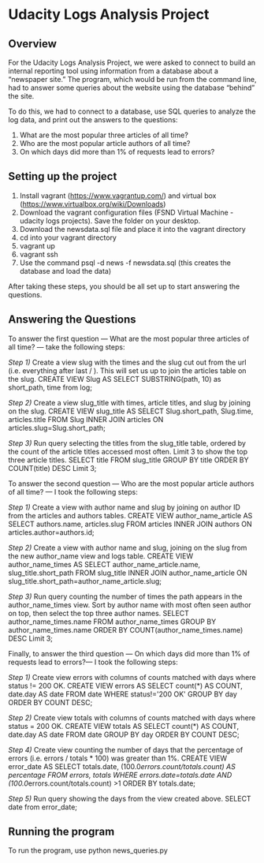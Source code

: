 # Udacity Logs Analysis Project
## Overview
For the Udacity Logs Analysis Project, we were asked to connect to build an internal reporting tool using information from a database about a “newspaper site.” The program, which would be run from the command line, had to answer some queries about the website using the database “behind” the site. 

To do this, we had to connect to a database, use SQL queries to analyze the log data, and print out the answers to the questions: 
1. What are the most popular three articles of all time?
2. Who are the most popular article authors of all time?
3. On which days did more than 1% of requests lead to errors? 

## Setting up the project
1. Install vagrant (https://www.vagrantup.com/) and virtual box (https://www.virtualbox.org/wiki/Downloads) 
2. Download the vagrant configuration files (FSND Virtual Machine - udacity logs projects). Save the folder on your desktop.
3. Download the newsdata.sql file and place it into the vagrant directory
4. cd into your vagrant directory
5. vagrant up
6. vagrant ssh
7. Use the command psql -d news -f newsdata.sql (this creates the database and load the data)

After taking these steps, you should be all set up to start answering the questions.

## Answering the Questions
To answer the first question — What are the most popular three articles of all time? — take the following steps:

*Step 1)* Create a view slug with the times and the slug cut out from the url (i.e. everything after last / ). This will set us up to join the articles table on the slug. 
CREATE VIEW Slug AS
SELECT SUBSTRING(path, 10) as short_path, time from log;

*Step 2)* Create a view slug_title with times, article titles, and slug by joining on the slug.
CREATE VIEW slug_title AS
SELECT Slug.short_path, Slug.time, articles.title
FROM Slug
INNER JOIN articles ON articles.slug=Slug.short_path;

*Step 3)* Run query selecting the titles from the slug_title table, ordered by the count of the article titles accessed most often. Limit 3 to show the top three article titles. 
SELECT title
FROM slug_title
GROUP BY title
ORDER BY COUNT(title) DESC
Limit 3;

To answer the second question — Who are the most popular article authors of all time? — I took the following steps:

*Step 1)* Create a view with author name and slug by joining on author ID from the articles and authors tables.
CREATE VIEW author_name_article AS
SELECT authors.name, articles.slug
FROM articles
INNER JOIN authors ON articles.author=authors.id;

*Step 2)* Create a view with author name and slug, joining on the slug from the new author_name view and logs table. 
CREATE VIEW author_name_times AS 
SELECT author_name_article.name, slug_title.short_path
FROM slug_title
INNER JOIN author_name_article ON slug_title.short_path=author_name_article.slug;

*Step 3)* Run query counting the number of times the path appears in the author_name_times view. Sort by author name with most often seen author on top, then select the top three author names. 
SELECT author_name_times.name
FROM author_name_times
GROUP BY author_name_times.name
ORDER BY COUNT(author_name_times.name) DESC
Limit 3;

Finally, to answer the third question — On which days did more than 1% of requests lead to errors?— I took the following steps:

*Step 1)* Create view errors with columns of counts matched with days where status != 200 OK.
CREATE VIEW errors AS
SELECT count(*) AS COUNT,
       date.day AS date
FROM date
WHERE status!='200 OK'
GROUP BY day
ORDER BY COUNT DESC;

*Step 2)* Create view totals with columns of counts matched with days where status = 200 OK.
CREATE VIEW totals AS 
SELECT count(*) AS COUNT,
       date.day AS date
FROM date
GROUP BY day
ORDER BY COUNT DESC;

*Step 4)* Create view counting the number of days that the percentage of errors (i.e. errors / totals * 100) was greater than 1%.
CREATE VIEW error_date AS
SELECT totals.date, (100.0*errors.count/totals.count) AS percentage
FROM errors, totals
WHERE errors.date=totals.date AND (100.0*errors.count/totals.count) >1
ORDER BY totals.date;

*Step 5)* Run query showing the days from the view created above.
SELECT date from error_date;

## Running the program
To run the program, use python news_queries.py







